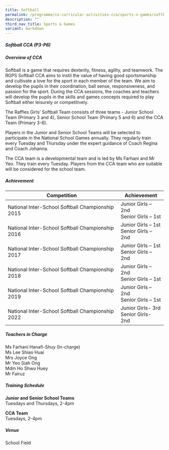 ```yaml
---
title: Softball
permalink: /programme/co-curricular-activities-cca/sports-n-games/softball/
description: ""
third_nav_title: Sports & Games
variant: markdown
---
```

##### **Softball CCA (P3-P6)**

##### **Overview of CCA**

Softball is a game that requires dexterity, fitness, agility, and teamwork. The RGPS Softball CCA aims to instil the value of having good sportsmanship and cultivate a love for the sport in each member of the team. We aim to develop the pupils in their coordination, ball sense, responsiveness, and passion for the sport. During the CCA sessions, the coaches and teachers will develop the pupils in the skills and games concepts required to play Softball either leisurely or competitively. 

The Raffles Girls’ Softball Team consists of three teams - Junior School Team (Primary 3 and 4), Senior School Team (Primary 5 and 6) and the CCA Team (Primary 3-6).

Players in the Junior and Senior School Teams will be selected to participate in the National School Games annually. They regularly train every Tuesday and Thursday under the expert guidance of Coach Regina and Coach Johanna.

The CCA team is a developmental team and is led by Ms Farhani and Mr Yeo. They train every Tuesday. Players from the CCA team who are suitable will be considered for the school team.

##### **Achievement**

|Competition| Achievement|
|------------|----------------|
|National Inter-School Softball Championship 2015|	Junior Girls – 2nd<br>Senior Girls – 1st|
|National Inter-School Softball Championship 2016|	Junior Girls – 1st<br>Senior Girls – 2nd|
|National Inter-School Softball Championship 2017|	Junior Girls – 1st<br>Senior Girls – 2nd|
|National Inter-School Softball Championship 2018|	Junior Girls – 2nd<br>Senior Girls – 1st|
|National Inter-School Softball Championship 2019|	Junior Girls – 2nd<br>Senior Girls – 1st|
|National Inter-School Softball Championship 2022|	Junior Girls- 3rd<br>Senior Girls- 2nd|

##### **Teachers in Charge**

Ms Farhani Hanafi-Shuy (In-charge)<br>
Ms Lee Shiao Huai<br>
Mrs Joyce Ong<br>
Mr Yeo Siah Ong<br>
Mdm Ho Shwu Huey<br>
Mr Fairuz

##### **Training Schedule**

**Junior and Senior School Teams**<br>Tuesdays and Thursdays, 2-4pm

**CCA Team**<br>Tuesdays, 2-4pm

##### **Venue**
School Field